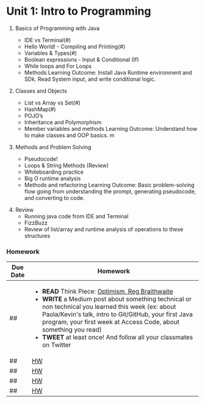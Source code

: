 # Unit 1: Intro to Programming 

1. Basics of Programming with Java
   - IDE vs Terminal(#)
   - Hello World! - Compiling and Printing(#)
   - Variables & Types(#)
   - Boolean expressions - Input & Conditional (If)
   - While loops and For Loops
   - Methods
   Learning Outcome: Install Java Runtime environment and SDk. Read System input, and write conditional logic.

2. Classes and Objects
   - List vs Array vs Set(#)
   - HashMap(#)
   - POJO’s
   - Inheritance and Polymorphism
   - Member variables and methods 
   Learning Outcome: Understand how to make classes and OOP basics. m

3. Methods and Problem Solving
   - Pseudocode!
   - Loops & String Methods (Review)
   - Whiteboarding practice
   - Big O runtime analysis
   - Methods and refactoring
   Learning Outcome: Basic problem-solving flow going from understanding the prompt, generating pseudocode, and converting to code.
 

4) Review 
   - Running java code from IDE and Terminal
   - FizzBuzz
   - Review of list/array and runtime analysis of operations to these structures


### Homework

| Due Date | Homework|
|---|---|
| ## | <ul><li>**READ** Think Piece: [Optimism, Reg Braithwaite](http://braythwayt.com/homoiconic/2009/05/01/optimism.html)</li><li>**WRITE** a Medium post about something technical or non technical you learned this week (ex: about Paola/Kevin's talk, intro to Git/GitHub, your first Java program, your first week at Access Code, about something you read)</li><li>**TWEET** at least once! And follow all your classmates on Twitter</li></ul> |
| ## | [HW ](#) |
| ## | [HW ](#) |
| ## | [HW ](#) |
| ## | [HW ](#) |

#

